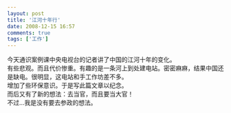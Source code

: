 ```yaml
---
layout: post
title: '江河十年行'
date: 2008-12-15 16:57
comments: true
tags: ['工作']
---
```


今天通识案例课中央电视台的记者讲了中国的江河十年的变化。  
有些悲观。而且代价惨重。有趣的是一条河上到处建电站。密密麻麻，结果中国还是缺电。很明显，这电站和手工作坊差不多。  
增加了些环保意识。于是写此篇文章以纪念。  
而后又有了新的想法：去当官，而且要当大官！  
不过...我是没有要去参政的想法。  

